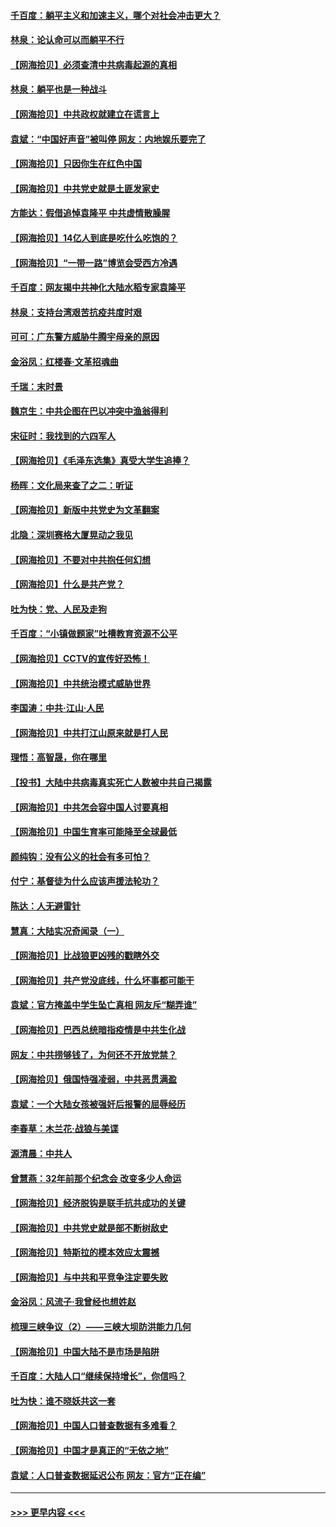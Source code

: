 #### [千百度：躺平主义和加速主义，哪个对社会冲击更大？](../pages/nsc993/n12985512.md?t=05301901) 
#### [林泉：论认命可以而躺平不行](../pages/nsc993/n12985505.md?t=05301901) 
#### [【网海拾贝】必须查清中共病毒起源的真相](../pages/nsc993/n12984276.md?t=05301901) 
#### [林泉：躺平也是一种战斗](../pages/nsc993/n12984194.md?t=05301901) 
#### [【网海拾贝】中共政权就建立在谎言上](../pages/nsc993/n12981880.md?t=05301901) 
#### [袁斌：“中国好声音”被叫停 网友：内地娱乐要完了](../pages/nsc993/n12981826.md?t=05301901) 
#### [【网海拾贝】只因你生在红色中国](../pages/nsc993/n12979096.md?t=05301901) 
#### [【网海拾贝】中共党史就是土匪发家史](../pages/nsc993/n12976478.md?t=05301901) 
#### [方能达：假借追悼袁隆平 中共虚情散臊腥](../pages/nsc993/n12976396.md?t=05301901) 
#### [【网海拾贝】14亿人到底是吃什么吃饱的？](../pages/nsc993/n12974125.md?t=05301901) 
#### [【网海拾贝】“一带一路”博览会受西方冷遇](../pages/nsc993/n12971787.md?t=05301901) 
#### [千百度：网友揭中共神化大陆水稻专家袁隆平](../pages/nsc993/n12971733.md?t=05301901) 
#### [林泉：支持台湾艰苦抗疫共度时艰](../pages/nsc993/n12971350.md?t=05301901) 
#### [可可：广东警方威胁牛腾宇母亲的原因](../pages/nsc993/n12971100.md?t=05301901) 
#### [金浴凤：红楼春·文革招魂曲](../pages/nsc993/n12970354.md?t=05301901) 
#### [千瑞：末时景](../pages/nsc993/n12970337.md?t=05301901) 
#### [魏京生：中共企图在巴以冲突中渔翁得利](../pages/nsc993/n12970286.md?t=05301901) 
#### [宋征时：我找到的六四军人](../pages/nsc993/n12970213.md?t=05301901) 
#### [【网海拾贝】《毛泽东选集》真受大学生追捧？](../pages/nsc993/n12968779.md?t=05301901) 
#### [杨晖：文化局来查了之二：听证](../pages/nsc993/n12966528.md?t=05301901) 
#### [【网海拾贝】新版中共党史为文革翻案](../pages/nsc993/n12967526.md?t=05301901) 
#### [北隐：深圳赛格大厦晃动之我见](../pages/nsc993/n12967393.md?t=05301901) 
#### [【网海拾贝】不要对中共抱任何幻想](../pages/nsc993/n12965222.md?t=05301901) 
#### [【网海拾贝】什么是共产党？](../pages/nsc993/n12962781.md?t=05301901) 
#### [吐为快：党、人民及走狗](../pages/nsc993/n12962747.md?t=05301901) 
#### [千百度：“小镇做题家”吐槽教育资源不公平](../pages/nsc993/n12962705.md?t=05301901) 
#### [【网海拾贝】CCTV的宣传好恐怖！](../pages/nsc993/n12959984.md?t=05301901) 
#### [【网海拾贝】中共统治模式威胁世界](../pages/nsc993/n12957622.md?t=05301901) 
#### [李国涛：中共‧江山‧人民](../pages/nsc993/n12957502.md?t=05301901) 
#### [【网海拾贝】中共打江山原来就是打人民](../pages/nsc993/n12954345.md?t=05301901) 
#### [理悟：高智晟，你在哪里](../pages/nsc993/n12953115.md?t=05301901) 
#### [【投书】大陆中共病毒真实死亡人数被中共自己揭露](../pages/nsc993/n12953050.md?t=05301901) 
#### [【网海拾贝】中共怎会容中国人讨要真相](../pages/nsc993/n12952161.md?t=05301901) 
#### [【网海拾贝】中国生育率可能降至全球最低](../pages/nsc993/n12948793.md?t=05301901) 
#### [颜纯钩：没有公义的社会有多可怕？](../pages/nsc993/n12947626.md?t=05301901) 
#### [付宁：基督徒为什么应该声援法轮功？](../pages/nsc993/n12947233.md?t=05301901) 
#### [陈达：人无避雷针](../pages/nsc993/n12947098.md?t=05301901) 
#### [慧真：大陆实况奇闻录（一）](../pages/nsc993/n12945811.md?t=05301901) 
#### [【网海拾贝】比战狼更凶残的戳瞎外交](../pages/nsc993/n12945717.md?t=05301901) 
#### [【网海拾贝】共产党没底线，什么坏事都可能干](../pages/nsc993/n12942090.md?t=05301901) 
#### [袁斌：官方掩盖中学生坠亡真相 网友斥“糊弄谁”](../pages/nsc993/n12942029.md?t=05301901) 
#### [【网海拾贝】巴西总统暗指疫情是中共生化战](../pages/nsc993/n12938999.md?t=05301901) 
#### [网友：中共捞够钱了，为何还不开放党禁？](../pages/nsc993/n12938952.md?t=05301901) 
#### [【网海拾贝】俄国恃强凌弱，中共恶贯满盈](../pages/nsc993/n12936626.md?t=05301901) 
#### [袁斌：一个大陆女孩被强奸后报警的屈辱经历](../pages/nsc993/n12936547.md?t=05301901) 
#### [李春草：木兰花·战狼与美谍](../pages/nsc993/n12935995.md?t=05301901) 
#### [源清晨：中共人](../pages/nsc993/n12935589.md?t=05301901) 
#### [曾慧燕：32年前那个纪念会 改变多少人命运](../pages/nsc993/n12934233.md?t=05301901) 
#### [【网海拾贝】经济脱钩是联手抗共成功的关键](../pages/nsc993/n12934176.md?t=05301901) 
#### [【网海拾贝】中共党史就是部不断树敌史](../pages/nsc993/n12932844.md?t=05301901) 
#### [【网海拾贝】特斯拉的模本效应太震撼](../pages/nsc993/n12925626.md?t=05301901) 
#### [【网海拾贝】与中共和平竞争注定要失败](../pages/nsc993/n12923326.md?t=05301901) 
#### [金浴凤：风流子‧我曾经也想姓赵](../pages/nsc993/n12920911.md?t=05301901) 
#### [梳理三峡争议（2）——三峡大坝防洪能力几何](../pages/nsc993/n12920173.md?t=05301901) 
#### [【网海拾贝】中国大陆不是市场是陷阱](../pages/nsc993/n12920143.md?t=05301901) 
#### [千百度：大陆人口“继续保持增长”，你信吗？](../pages/nsc993/n12918946.md?t=05301901) 
#### [吐为快：谁不晓妖共这一套](../pages/nsc993/n12918941.md?t=05301901) 
#### [【网海拾贝】中国人口普查数据有多难看？](../pages/nsc993/n12917822.md?t=05301901) 
#### [【网海拾贝】中国才是真正的“无依之地”](../pages/nsc993/n12915845.md?t=05301901) 
#### [袁斌：人口普查数据延迟公布 网友：官方“正在编”](../pages/nsc993/n12915748.md?t=05301901) 

----
#### [ >>> 更早内容 <<< ](../indexes/nsc993-earlier.md)
